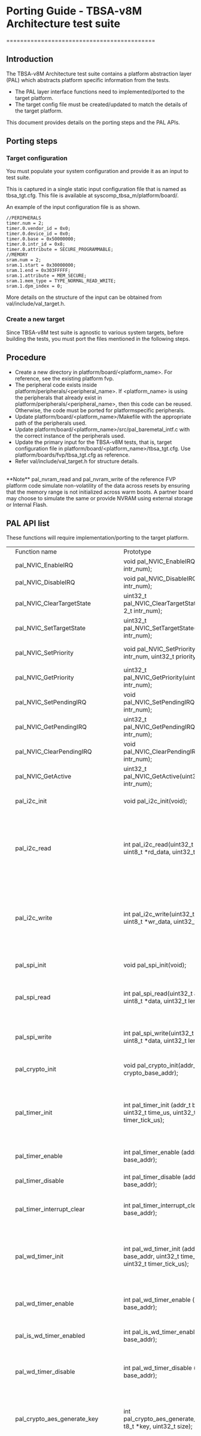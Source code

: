 ﻿
# Porting Guide - TBSA-v8M Architecture test suite 
===========================================

## Introduction
The TBSA-v8M Architecture test suite contains a platform abstraction layer (PAL) which abstracts platform specific information from the tests.
 - The PAL layer interface functions need to implemented/ported to the target platform.
 - The target config file must be created/updated to match the details of the target platform.

This document provides details on the porting steps and the PAL APIs.

## Porting steps

### Target configuration

  You must populate your system configuration and provide it as an input to test suite.

This is captured in a single static input configuration file that is named as tbsa_tgt.cfg. This file is available at syscomp_tbsa_m/platform/board/<target>. <br />

An example of the input configuration file is as shown.

	//PERIPHERALS
	timer.num = 2;
	timer.0.vendor_id = 0x0;
	timer.0.device_id = 0x0;
	timer.0.base = 0x50000000;
	timer.0.intr_id = 0x8;
	timer.0.attribute = SECURE_PROGRAMMABLE;
	//MEMORY
	sram.num = 2;
	sram.1.start = 0x30000000;
	sram.1.end = 0x303FFFFF;
	sram.1.attribute = MEM_SECURE;
	sram.1.mem_type = TYPE_NORMAL_READ_WRITE;
	sram.1.dpm_index = 0;

  More details on the structure of the input can be obtained from val/include/val_target.h.


### Create a new target

  Since TBSA-v8M test suite is agnostic to various system targets, before building the tests, you must port the files mentioned in the following steps.

**Procedure**
----------------
  - Create a new directory in platform/board/<platform_name>. For reference, see the existing platform fvp.
  - The peripheral code exists inside platform/peripherals/<peripheral_name>. If <platform_name> is using the peripherals that already exist in platform/peripherals/<peripheral_name>,
    then this code can be reused. Otherwise, the code must be ported for platformspecific peripherals.
  - Update platform/board/<platform_name>/Makefile with the appropriate path of the peripherals used.
  - Update platform/board/<platform_name>/src/pal_baremetal_intf.c with the correct instance of the peripherals used.
  - Update the primary input for the TBSA-v8M tests, that is, target configuration file in platform/board/<platform_name>/tbsa_tgt.cfg. Use platform/boards/fvp/tbsa_tgt.cfg as reference.
  - Refer val/include/val_target.h for structure details.
<br />
**Note**
  pal_nvram_read and pal_nvram_write of the reference FVP platform code simulate non-volatility of the data across resets by ensuring that the memory range is not initialized across warm boots.
  A partner board may choose to simulate the same or provide NVRAM using external storage or Internal Flash.

## PAL API list
  These functions will require implementation/porting to the target platform.

|   	|                                             	|                                                                                                                                                                   	|                                                                                                    	|                                                                                                                                                                                                                                                                            	|   	|   	|
|---	|---------------------------------------------	|-------------------------------------------------------------------------------------------------------------------------------------------------------------------	|----------------------------------------------------------------------------------------------------	|----------------------------------------------------------------------------------------------------------------------------------------------------------------------------------------------------------------------------------------------------------------------------	|---	|---	|
|   	| Function name                               	| Prototype                                                                                                                                                         	| Description                                                                                        	| Parameters                                                                                                                                                                                                                                                                 	|   	|   	|
|   	| pal_NVIC_EnableIRQ                          	| void pal_NVIC_EnableIRQ(uint32_t intr_num);                                                                                                                       	| Enables interrupt.                                                                                 	| intr_num: interrupt number.                                                                                                                                                                                                                                                	|   	|   	|
|   	| pal_NVIC_DisableIRQ                         	| void pal_NVIC_DisableIRQ(uint32_t intr_num);                                                                                                                      	| Disables interrupt.                                                                                	| intr_num: interrupt number.                                                                                                                                                                                                                                                	|   	|   	|
|   	| pal_NVIC_ClearTargetState                   	| uint32_t pal_NVIC_ClearTargetState(uint3 2_t intr_num);                                                                                                           	| Clears interrupt target state.                                                                     	| intr_num: interrupt number.                                                                                                                                                                                                                                                	|   	|   	|
|   	| pal_NVIC_SetTargetState                     	| uint32_t pal_NVIC_SetTargetState(uint32_ t intr_num);                                                                                                             	| Sets interrupt target state.                                                                       	| intr_num: interrupt number.                                                                                                                                                                                                                                                	|   	|   	|
|   	| pal_NVIC_SetPriority                        	| void pal_NVIC_SetPriority(uint32_t intr_num, uint32_t priority);                                                                                                  	| Sets interrupt priority.                                                                           	| intr_num: interrupt number;  priority: priority to set.                                                                                                                                                                                                                    	|   	|   	|
|   	| pal_NVIC_GetPriority                        	| uint32_t pal_NVIC_GetPriority(uint32_t intr_num);                                                                                                                 	| Gets interrupt priority.                                                                           	| intr_num: interrupt number. It returns the interrupt   priority.                                                                                                                                                                                                           	|   	|   	|
|   	| pal_NVIC_SetPendingIRQ                      	| void pal_NVIC_SetPendingIRQ(uint32_t intr_num);                                                                                                                   	| Sets pending interrupt.                                                                            	| intr_num: interrupt number.                                                                                                                                                                                                                                                	|   	|   	|
|   	| pal_NVIC_GetPendingIRQ                      	| uint32_t pal_NVIC_GetPendingIRQ(uint32_t intr_num);                                                                                                               	| Clears the pending interrupt.                                                                      	| intr_num: interrupt number.                                                                                                                                                                                                                                                	|   	|   	|
|   	| pal_NVIC_ClearPendingIRQ                    	| void pal_NVIC_ClearPendingIRQ(uint32_t intr_num);                                                                                                                 	| Gets pending interrupt.                                                                            	| intr_num: interrupt number.                                                                                                                                                                                                                                                	|   	|   	|
|   	| pal_NVIC_GetActive                          	| uint32_t pal_NVIC_GetActive(uint32_t intr_num);                                                                                                                   	| Gets active interrupts.                                                                            	| intr_num: interrupt number.                                                                                                                                                                                                                                                	|   	|   	|
|   	| pal_i2c_init                                	| void pal_i2c_init(void);                                                                                                                                          	| Initializes the I2C peripheral.                                                                    	|                                                                                                                                                                                                                                                                            	|   	|   	|
|   	| pal_i2c_read                                	| int pal_i2c_read(uint32_t slv_addr, uint8_t *rd_data, uint32_t len);                                                                                              	| Reads peripherals using I2C. slv_addr: address of the peripheral. rd_data: read buffer.            	| len: length of the read buffer in bytes.                                                                                                                                                                                                                                   	|   	|   	|
|   	| pal_i2c_write                               	| int pal_i2c_write(uint32_t slv_addr, uint8_t *wr_data, uint32_t len);                                                                                             	| Writes peripherals using I2C. slv_addr: address of the peripheral. wr_data: write buffer.          	| len: length of the write buffer in bytes.                                                                                                                                                                                                                                  	|   	|   	|
|   	| pal_spi_init                                	| void pal_spi_init(void);                                                                                                                                          	| Initializes the SPI peripheral.                                                                    	|                                                                                                                                                                                                                                                                            	|   	|   	|
|   	| pal_spi_read                                	| int pal_spi_read(uint32_t addr, uint8_t *data, uint32_t len);                                                                                                     	| Reads peripherals using SPI commands.                                                              	| addr: address of the peripheral; data: read buffer;   len: length of the read buffer in bytes.                                                                                                                                                                             	|   	|   	|
|   	| pal_spi_write                               	| int pal_spi_write(uint32_t addr, uint8_t *data, uint32_t len);                                                                                                    	| Writes peripherals using SPI commands.                                                             	| addr: address of the peripheral; data: write buffer;   len: length of the write buffer in bytes.                                                                                                                                                                           	|   	|   	|
|   	| pal_crypto_init                             	| void pal_crypto_init(addr_t crypto_base_addr);                                                                                                                    	| Initializes the cryptographic functions.                                                           	| crypto_base_addr: base address of the crypto module.                                                                                                                                                                                                                                                                           	|   	|   	|
|   	| pal_timer_init                              	| int pal_timer_init (addr_t base_addr, uint32_t time_us, uint32_t   timer_tick_us);                                                                                	| Initializes a hardware timer.                                                                      	| base_addr: base address of the timer module; time_us: time in micro   seconds. timer_tick_us: number of ticks per micro second.                                                                                                                                            	|   	|   	|
|   	| pal_timer_enable                            	| int pal_timer_enable (addr_t base_addr);                                                                                                                          	| Enables a hardware timer.                                                                          	| base_addr: base address of the timer module.                                                                                                                                                                                                                               	|   	|   	|
|   	| pal_timer_disable                           	| int pal_timer_disable (addr_t base_addr);                                                                                                                         	| Disables a hardware timer.                                                                         	| base_addr: base address of the timer module.                                                                                                                                                                                                                               	|   	|   	|
|   	| pal_timer_interrupt_clear                   	| int pal_timer_interrupt_clear (addr_t base_addr);                                                                                                                 	| Clears the interrupt status of the timer.                                                          	| base_addr: base address of the timer module.                                                                                                                                                                                                                               	|   	|   	|
|   	| pal_wd_timer_init                           	| int pal_wd_timer_init (addr_t base_addr, uint32_t time_us, uint32_t   timer_tick_us);                                                                             	| Initializes a hardware watchdog timer.                                                             	| base_addr: base address of the watchdog module;   time_us: time in micro seconds; timer_tick_us: number of ticks per micro   second.                                                                                                                                       	|   	|   	|
|   	| pal_wd_timer_enable                         	| int pal_wd_timer_enable (addr_t base_addr);                                                                                                                       	| Enables a hardware watchdog timer.                                                                 	| base_addr: base address of the watchdog module.                                                                                                                                                                                                                            	|   	|   	|
|   	| pal_is_wd_timer_enabled                     	| int pal_is_wd_timer_enabled (addr_t base_addr);                                                                                                                   	| Disables a hardware watchdog timer.                                                                	| base_addr: base address of the watchdog module.                                                                                                                                                                                                                            	|   	|   	|
|   	| pal_wd_timer_disable                        	| int pal_wd_timer_disable (addr_t base_addr);                                                                                                                      	| Checks whether hardware watchdog is enabled.                                                       	| base_addr: base address of the watchdog module.                                                                                                                                                                                                                            	|   	|   	|
|   	| pal_crypto_aes_generate_key                 	| int pal_crypto_aes_generate_key(uin t8_t *key, uint32_t size);                                                                                                    	| Generates AES key using various specified entropy sources.                                         	| key : the buffer where the generated key is stored;   size : size of the key to be generated. Valid options are 128 bits, 192 bits,   or 256 bits                                                                                                                          	|   	|   	|
|   	| pal_crypto_compute_hash                     	| int pal_crypto_compute_hash(unsigne d char *input, size_t ilen, unsigned   char *output, int algo);                                                               	| Calculates the SHA-224 or SHA-256 checksum of a buffer.                                            	| input : the buffer holding the data; ilen : the   length of the input data; output : the SHA-224 or SHA-256 checksum result;   algo : determines which function to use. (0: Use SHA-256, 1: Use SHA-224);                                                                  	|   	|   	|
|   	| pal_uart_init                               	| void pal_uart_init (addr_t uart_base_addr);                                                                                                                       	| Initializes the UART.                                                                              	| uart_base_addr : base address of the UART                                                                                                                                                                                                                                  	|   	|   	|
|   	| pal_uart_tx                                 	| void pal_uart_tx (uint8_t data);                                                                                                                                  	| Sends data to UART TX FIFO.                                                                        	| data : data to be written to TX FIFO.                                                                                                                                                                                                                                      	|   	|   	|
|   	| pal_get_target_cfg_start                    	| void *pal_get_target_cfg_start(void);                                                                                                                             	| Provides the database source   location. It returns base address of database.                      	|                                                                                                                                                                                                                                                                            	|   	|   	|
|   	| pal_nvram_write                             	| int pal_nvram_write(addr_t base, uint32_t offset, void *buffer, int   size);                                                                                      	| Writes 'size' bytes from buffer into NVRAM at a given 'base + offset'.                             	| base : base address of NVRAM; offset : offset; buffer   : pointer to source address; size : number of bytes. It returns the error   status.                                                                                                                                	|   	|   	|
|   	| pal_nvram_read                              	| int pal_nvram_read (addr_t base, uint32_t offset, void *buffer, int   size);                                                                                      	| Reads 'size' bytes from NVRAM at a given 'base + offset' into given   buffer.                      	| base : base address of NVRAM; offset : offset; buffer   : pointer to source address; size : number of bytes                                                                                                                                                                	|   	|   	|
|   	| pal_system_warm_reset                       	| void pal_system_warm_reset(void);                                                                                                                                 	| Generates system Warm reset.                                                                       	|                                                                                                                                                                                                                                                                            	|   	|   	|
|   	| pal_system_cold_reset                       	| void pal_system_cold_reset(void);                                                                                                                                 	| Generates system Cold reset.                                                                       	|                                                                                                                                                                                                                                                                            	|   	|   	|
|   	| pal_is_cold_reset                           	| int pal_is_cold_reset(void);                                                                                                                                      	| Reports the last reset type.                                                                       	|                                                                                                                                                                                                                                                                            	|   	|   	|
|   	| pal_is_warm_reset                           	| int pal_is_warm_reset(void);                                                                                                                                      	| Reports the last reset type.                                                                       	|                                                                                                                                                                                                                                                                            	|   	|   	|
|   	| pal_dpm_set_access_ns_only                  	| int pal_dpm_set_access_ns_only(uint 32_t index, bool_t access_ns);                                                                                                	| Sets the debug permission based on the input argument.                                             	| index : DPM index; access_ns : TRUE - allow debug   access only for Non-secure address, FALSE - allow debug access to both Secure   and Non-secure addresses;                                                                                                              	|   	|   	|
|   	| pal_mpc_configure_mem_to_nonsec ure         	| int pal_mpc_configure_mem_to_nonsec ure (addr_t start_addr,addr_t   end_addr);                                                                                    	| Allows a memory region to be configured as Non-secure via MPC.                                     	| instance : MPC instance number;  addr : memory address to be configured by   MPC; sec_attr : map the address to either Secure or Non-secure security   attribute.                                                                                                          	|   	|   	|
|   	| pal_mpc_configure_mem_to_secure             	| int pal_mpc_configure_mem_to_secure (addr_t start_addr,addr_t end_addr);                                                                                          	| Allows a memory region to be configured as Secure via MPC.                                         	| instance : MPC instance number;     addr : memory address to be configured by MPC;      sec_attr : map the address to either Secure or Non-secure security   attribute.                                                                                                    	|   	|   	|
|   	| pal_fuse_read                               	| int pal_fuse_read(addr_t addr, uint32_t *data, size_t size);                                                                                                      	| Read the value of given fuse address.                                                              	| addr : address of the fuse;      data : buffer to store the data;     size : number of words to be read.                                                                                                                                                                   	|   	|   	|
|   	| pal_fuse_write                              	| int pal_fuse_write(addr_t addr, uint32_t *data, size_t size);                                                                                                     	| Writes the value in given fuse address.                                                            	| addr : address of the fuse.     data : data to be written;     size : number of words to be read.                                                                                                                                                                                                                 	|   	|   	|
|   	| pal_fuse_count_zeros_in_rotpk               	| int pal_fuse_count_zeros_in_rotpk(u int32_t *zero_cnt);                                                                                                           	| Counts the number of zeros in ROTPK.                                                               	| zero_cnt : buffer to store the zero count.                                                                                                                                                                                                                                 	|   	|   	|
|   	| pal_fuse_count_zeros                        	| void pal_fuse_count_zeros(uint32_t value, uint32_t *zero_cnt);                                                                                                    	| Counts the number of zeros in the given value.                                                     	| value : number of zeros to be determined; zero_cnt :   buffer to store the zero count.                                                                                                                                                                                     	|   	|   	|
|   	| pal_fuse_get_lcs                            	| int pal_fuse_get_lcs(uint32_t *pLcs);                                                                                                                             	| Reads the LCS register.                                                                            	| pLcs : buffer to store the LCS value                                                                                                                                                                                                                                                                           	|   	|   	|
|   	| pal_crypto_validate_certificate             	| int pal_crypto_validate_certificat e(uint32_t certificate_base_addr,   uint32_t public_key_addr, uint32_t certificate_size, uint32_t   public_key_size);          	| Validates the certificate using public key.                                                        	| certificate_base_addr : base address of the certificate where it is   stored in memory;      public_key_addr : base address of the public key where it is stored in   memory;     certificate_size : certificate memory size;     public_key_size : public key memory size 	|   	|   	|
|   	| pal_crypto_get_uniqueID_from_ce   rtificate 	| int pal_crypto_get_uniqueID_from_ce rtificate(uint32_t   certificate_base_addr, uint32_t public_key_addr, uint32_t certificate_size,   uint32_t public_key_size); 	| Gets unique ID from valid certificate using public key.                                            	| certificate_base_addr : base address of the   certificate where it is stored in memory.     public_key_addr : base address of the public key where it is stored in   memory.     certificate_size : certificate memory size.     public_key_size : public key memory size  	|   	|   	|
|   	| pal_rtc_init                                	| int pal_rtc_init(addr_t base_addr);                                                                                                                               	| Initializes RTC.                                                                                   	| base_addr: base address of the given RTC instance.                                                                                                                                                                                                                         	|   	|   	|
|   	| pal_is_rtc_trustable                        	| int pal_is_rtc_trustable(addr_t base_addr);                                                                                                                       	| RTC validity mechanism to indicate whether RTC is Trusted or Non-trusted.                          	| base_addr: base address of the given RTC instance.                                                                                                                                                                                                                         	|   	|   	|
|   	| pal_is_rtc_synced_to_server                 	| int pal_is_rtc_synced_to_server(add r_t base_addr);                                                                                                               	| RTC validity mechanism to indicate RTC is synced with server or not.                               	| base_addr: base address of the given RTC instance.                                                                                                                                                                                                                         	|   	|   	|
|   	| pal_crypto_get_dpm_from_key                 	| int pal_crypto_get_dpm_from_key(uin t32_t public_key_addr, uint32_t   public_key_size, uint32_t *dpm_field);                                                      	| Gets DPM field from public key.                                                                    	| public_key_addr : base address of the public key   where it is stored in memory.     public_key_size : public key memory size.     dpm_field : buffer to store DPM number.                                                                                                 	|   	|   	|
|   	| pal_crypto_get_dpm_from_certifi cate        	| int pal_crypto_get_dpm_from_certifi cate(uint32_t certificate_base_addr,   uint32_t certificate_size, uint32_t *dpm_field);                                       	| Gets DPM field from certificate.                                                                   	| certificate_base_addr : base address of the   certificate where it is stored in memory.     certificate_size : certificate memory size.     dpm_field : buffer to store DPM number.                                                                                        	|   	|   	|
|   	| pal_firmware_version_update                 	| int pal_firmware_version_update(uin t32_t instance,   firmware_version_type_t firmware_version_type, uint32_t fw_ver_cnt);                                        	| Updates the firmware version.                                                                      	| instance : instance if the firmware     fw_ver_cnt : version of the firmware.                                                                                                                                                                                              	|   	|   	|
|   	| pal_firmware_version_read                   	| int pal_firmware_version_read(uint3 2_t instance, firmware_version_type_t   firmware_version_type);                                                               	| Reads the firmware version..                                                                       	|  instance : instance if the   firmware                                                                                                                                                                                                                                     	|   	|   	|
|   	|                                             	|                                                                                                                                                                   	|                                                                                                    	|                                                                                                                                                                                                                                                                            	|   	|   	|
|   	|                                             	|                                                                                                                                                                   	|                                                                                                    	|                                                                                                                                                                                                                                                                            	|   	|   	|


## License
Arm TBSA-v8M Architecture test suite is distributed under Apache v2.0 License.

--------------

*Copyright (c) 2018, Arm Limited and Contributors. All rights reserved.*
